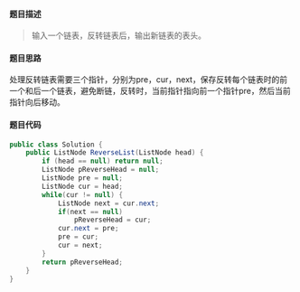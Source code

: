 #### **题目描述**

> 输入一个链表，反转链表后，输出新链表的表头。

#### **题目思路**

处理反转链表需要三个指针，分别为pre，cur，next，保存反转每个链表时的前一个和后一个链表，避免断链，反转时，当前指针指向前一个指针pre，然后当前指针向后移动。

#### 题目代码

```java
public class Solution {
    public ListNode ReverseList(ListNode head) {
        if (head == null) return null;
        ListNode pReverseHead = null;
        ListNode pre = null;
        ListNode cur = head;
        while(cur != null) {
            ListNode next = cur.next;
            if(next == null)
                pReverseHead = cur;
            cur.next = pre;
            pre = cur;
            cur = next;
        }
        return pReverseHead;
    }
}
```

